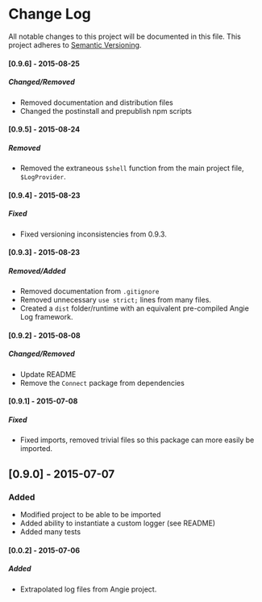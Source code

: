 # Change Log
All notable changes to this project will be documented in this file.
This project adheres to [Semantic Versioning](http://semver.org/).

#### [0.9.6] - 2015-08-25
##### Changed/Removed
- Removed documentation and distribution files
- Changed the postinstall and prepublish npm scripts

#### [0.9.5] - 2015-08-24
##### Removed
- Removed the extraneous `$shell` function from the main project file, `$LogProvider`.

#### [0.9.4] - 2015-08-23
##### Fixed
- Fixed versioning inconsistencies from 0.9.3.

#### [0.9.3] - 2015-08-23
##### Removed/Added
- Removed documentation from `.gitignore`
- Removed unnecessary `use strict;` lines from many files.
- Created a `dist` folder/runtime with an equivalent pre-compiled Angie Log framework.

#### [0.9.2] - 2015-08-08
##### Changed/Removed
- Update README
- Remove the `Connect` package from dependencies

#### [0.9.1] - 2015-07-08
##### Fixed
- Fixed imports, removed trivial files so this package can more easily be imported.

## [0.9.0] - 2015-07-07
### Added
- Modified project to be able to be imported
- Added ability to instantiate a custom logger (see README)
- Added many tests

#### [0.0.2] - 2015-07-06
##### Added
- Extrapolated log files from Angie project.